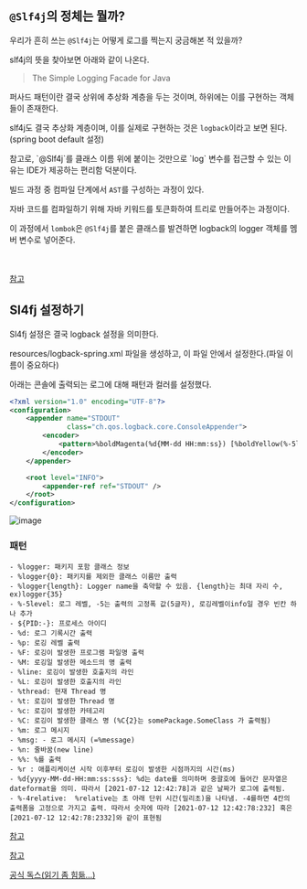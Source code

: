 ## `@Slf4j`의 정체는 뭘까?

우리가 흔히 쓰는 `@Slf4j`는 어떻게 로그를 찍는지 궁금해본 적 있을까?

slf4j의 뜻을 찾아보면 아래와 같이 나온다. 

> The Simple Logging Facade for Java

퍼사드 패턴이란 결국 상위에 추상화 계층을 두는 것이며, 하위에는 이를 구현하는 객체들이 존재한다.

slf4j도 결국 추상화 계층이며, 이를 실제로 구현하는 것은 `logback`이라고 보면 된다.(spring boot default 설정)

<MessageBox title='' level='info'>
  참고로, `@Slf4j`를 클래스 이름 위에 붙이는 것만으로 `log` 변수를 접근할 수 있는 이유는 IDE가 제공하는 편리함 덕분이다.

  빌드 과정 중 컴파일 단계에서 `AST`를 구성하는 과정이 있다. 
  
  자바 코드를 컴파일하기 위해 자바 키워드를 토큰화하여 트리로 만들어주는 과정이다.

  이 과정에서 `lombok`은 `@Slf4j`를 붙은 클래스를 발견하면 logback의 logger 객체를 멤버 변수로 넣어준다.

  <br /><br />
  <a href='https://leejaengjaeng.tistory.com/17' target='_blank'>참고</a>
</MessageBox>

## Sl4fj 설정하기

Sl4fj 설정은 결국 logback 설정을 의미한다.

resources/logback-spring.xml 파일을 생성하고, 이 파일 안에서 설정한다.(파일 이름이 중요하다)

아래는 콘솔에 출력되는 로그에 대해 패턴과 컬러를 설정했다.

```xml
<?xml version="1.0" encoding="UTF-8"?>
<configuration>
    <appender name="STDOUT"
              class="ch.qos.logback.core.ConsoleAppender">
        <encoder>
            <pattern>%boldMagenta(%d{MM-dd HH:mm:ss}) [%boldYellow(%-5level)] %cyan(%logger{5}.%M):%yellow(%line) - %msg %n</pattern>
        </encoder>
    </appender>

    <root level="INFO">
        <appender-ref ref="STDOUT" />
    </root>
</configuration>
```

![image](https://github.com/codeleeks/blog/assets/166087781/ed02499e-660b-47a1-a77b-b1a83fa3a64d)


### 패턴

```
- %logger: 패키지 포함 클래스 정보
- %logger{0}: 패키지를 제외한 클래스 이름만 출력
- %logger{length}: Logger name을 축약할 수 있음. {length}는 최대 자리 수, ex)logger{35}
- %-5level: 로그 레벨, -5는 출력의 고정폭 값(5글자), 로깅레벨이info일 경우 빈칸 하나 추가
- ${PID:-}: 프로세스 아이디
- %d: 로그 기록시간 출력
- %p: 로깅 레벨 출력
- %F: 로깅이 발생한 프로그램 파일명 출력
- %M: 로깅일 발생한 메소드의 명 출력
- %line: 로깅이 발생한 호출지의 라인
- %L: 로깅이 발생한 호출지의 라인
- %thread: 현재 Thread 명
- %t: 로깅이 발생한 Thread 명
- %c: 로깅이 발생한 카테고리
- %C: 로깅이 발생한 클래스 명 (%C{2}는 somePackage.SomeClass 가 출력됨)
- %m: 로그 메시지
- %msg: - 로그 메시지 (=%message)
- %n: 줄바꿈(new line)
- %%: %를 출력
- %r : 애플리케이션 시작 이후부터 로깅이 발생한 시점까지의 시간(ms)
- %d{yyyy-MM-dd-HH:mm:ss:sss}: %d는 date를 의미하며 중괄호에 들어간 문자열은 dateformat을 의미. 따라서 [2021-07-12 12:42:78]과 같은 날짜가 로그에 출력됨.
- %-4relative:  %relative는 초 아래 단위 시간(밀리초)을 나타냄. -4를하면 4칸의 출력폼을 고정으로 가지고 출력. 따라서 숫자에 따라 [2021-07-12 12:42:78:232] 혹은 [2021-07-12 12:42:78:2332]와 같이 표현됨
```

<a href='https://livenow14.tistory.com/64' target='_blank'>참고</a>

<a href='https://letsplaycoding.tistory.com/15' target='_blank'>참고</a>

<a href='https://logback.qos.ch/faq.html#configFileLocation' target='_blank'>공식 독스(읽기 좀 힘듦...)</a>


